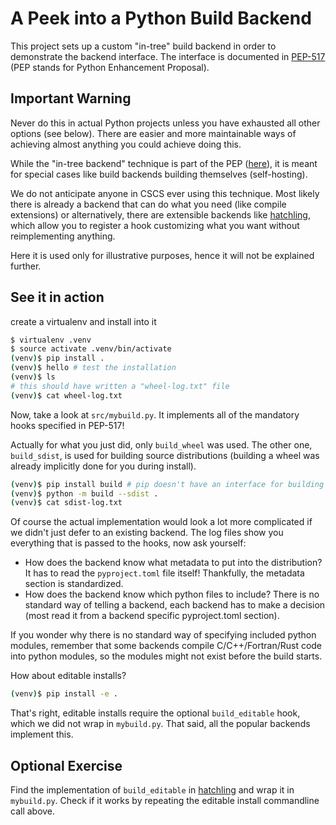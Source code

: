 # A Peek into a Python Build Backend

This project sets up a custom "in-tree" build backend in order to demonstrate the backend interface. The interface is documented in [PEP-517](https://peps.python.org/pep-0517/) (PEP stands for Python Enhancement Proposal).

## Important Warning

Never do this in actual Python projects unless you have exhausted all other options (see below). There are easier and more maintainable ways of achieving almost anything you could achieve doing this.

While the "in-tree backend" technique is part of the PEP ([here](https://peps.python.org/pep-0517/#in-tree-build-backends)), it is meant for special cases like build backends building themselves (self-hosting).

We do not anticipate anyone in CSCS ever using this technique. Most likely there is already a backend that can do what you need (like compile extensions) or alternatively, there are extensible backends like [hatchling](https://hatch.pypa.io/1.9/plugins/about/), which allow you to register a hook customizing what you want without reimplementing anything.

Here it is used only for illustrative purposes, hence it will not be explained further.

## See it in action

create a virtualenv and install into it

```bash
$ virtualenv .venv
$ source activate .venv/bin/activate
(venv)$ pip install .
(venv)$ hello # test the installation
(venv)$ ls
# this should have written a "wheel-log.txt" file
(venv)$ cat wheel-log.txt
```

Now, take a look at `src/mybuild.py`. It implements all of the mandatory hooks specified in PEP-517!

Actually for what you just did, only `build_wheel` was used. The other one, `build_sdist`, is used for building source distributions (building a wheel was already implicitly done for you during install).

```bash
(venv)$ pip install build # pip doesn't have an interface for building sdists, only wheels
(venv)$ python -m build --sdist .
(venv)$ cat sdist-log.txt
```

Of course the actual implementation would look a lot more complicated if we didn't just defer to an existing backend. The log files show you everything that is passed to the hooks, now ask yourself:

- How does the backend know what metadata to put into the distribution? It has to read the `pyproject.toml` file itself! Thankfully, the metadata section is standardized.
- How does the backend know which python files to include? There is no standard way of telling a backend, each backend has to make a decision (most read it from a backend specific pyproject.toml section).

If you wonder why there is no standard way of specifying included python modules, remember that some backends compile C/C++/Fortran/Rust code into python modules, so the modules might not exist before the build starts.

How about editable installs?

```bash
(venv)$ pip install -e .
```

That's right, editable installs require the optional `build_editable` hook, which we did not wrap in `mybuild.py`. That said, all the popular backends implement this.

## Optional Exercise

Find the implementation of `build_editable` in [hatchling](https://github.com/pypa/hatch/blob/master/backend/src/hatchling/build.py) and wrap it in `mybuild.py`. Check if it works by repeating the editable install commandline call above.
